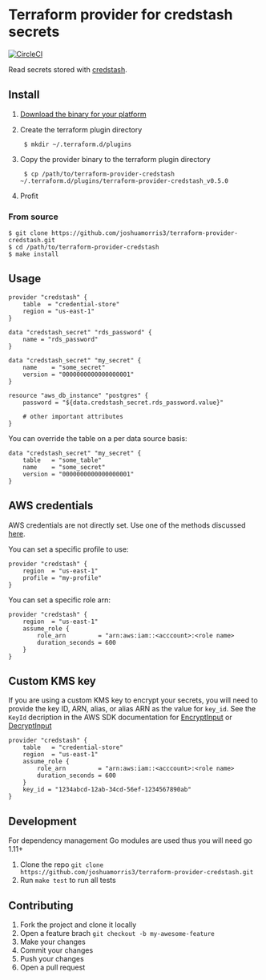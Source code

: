# Terraform provider for credstash secrets

[![CircleCI](https://circleci.com/gh/joshuamorris3/terraform-provider-credstash.svg?style=svg)](https://circleci.com/gh/joshuamorris3/terraform-provider-credstash)

Read secrets stored with [credstash][credstash].

## Install

1. [Download the binary for your platform][provider_binary]
2. Create the terraform plugin directory

        $ mkdir ~/.terraform.d/plugins

3. Copy the provider binary to the terraform plugin directory

        $ cp /path/to/terraform-provider-credstash ~/.terraform.d/plugins/terraform-provider-credstash_v0.5.0

4. Profit

### From source

    $ git clone https://github.com/joshuamorris3/terraform-provider-credstash.git
    $ cd /path/to/terraform-provider-credstash
    $ make install

## Usage

```hcl
provider "credstash" {
    table  = "credential-store"
    region = "us-east-1"
}

data "credstash_secret" "rds_password" {
    name = "rds_password"
}

data "credstash_secret" "my_secret" {
    name    = "some_secret"
    version = "0000000000000000001"
}

resource "aws_db_instance" "postgres" {
    password = "${data.credstash_secret.rds_password.value}"

    # other important attributes
}
```

You can override the table on a per data source basis:

```hcl
data "credstash_secret" "my_secret" {
    table   = "some_table"
    name    = "some_secret"
    version = "0000000000000000001"
}
```

## AWS credentials

AWS credentials are not directly set. Use one of the methods discussed
[here][awscred].

You can set a specific profile to use:

```hcl
provider "credstash" {
    region  = "us-east-1"
    profile = "my-profile"
}
```

You can set a specific role arn:

```hcl
provider "credstash" {
    region  = "us-east-1"
    assume_role {
        role_arn         = "arn:aws:iam::<acccount>:<role name>
        duration_seconds = 600
    }
}
```

## Custom KMS key

If you are using a custom KMS key to encrypt your secrets, you will need to provide the key ID, ARN, alias, or alias ARN as the value for `key_id`.
See the `KeyId` decription in the AWS SDK documentation for [EncryptInput](https://docs.aws.amazon.com/sdk-for-go/api/service/kms/#EncryptInput) or [DecryptInput](https://docs.aws.amazon.com/sdk-for-go/api/service/kms/#DecryptInput)

```hcl
provider "credstash" {
    table   = "credential-store"
    region  = "us-east-1"
    assume_role {
        role_arn         = "arn:aws:iam::<acccount>:<role name>
        duration_seconds = 600
    }
    key_id = "1234abcd-12ab-34cd-56ef-1234567890ab"
}
```

## Development

For dependency management Go modules are used thus you will need go 1.11+

1. Clone the repo `git clone https://github.com/joshuamorris3/terraform-provider-credstash.git`
2. Run `make test` to run all tests

## Contributing

1. Fork the project and clone it locally
2. Open a feature brach `git checkout -b my-awesome-feature`
3. Make your changes
4. Commit your changes
5. Push your changes
6. Open a pull request

[credstash]: https://github.com/fugue/credstash
[awscred]: https://github.com/aws/aws-sdk-go#configuring-credentials
[provider_binary]: https://github.com/joshuamorris3/terraform-provider-credstash/releases/latest
